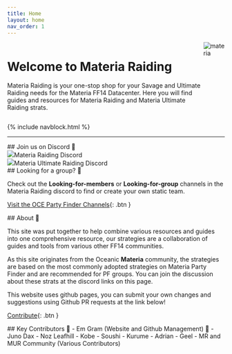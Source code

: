 ```yaml
---
title: Home
layout: home
nav_order: 1
---
```


<div style="display: flex; gap: 0.5em">
    <div>
        <h1 id="homepage_title">Welcome to Materia Raiding</h1>
        <p>Materia Raiding is your one-stop shop for your Savage and Ultimate Raiding needs for the Materia FF14 Datacenter. Here you will find guides and resources for Materia Raiding and Materia Ultimate Raiding strats.</p>
    </div>
    <img src="{{ site.baseurl }}/assets/images/icons/materia.webp" alt="materia" style="object-fit: contain;">
</div>

{% include navblock.html %}

---

<div class="homepagesections" markdown="1">
<div class="section" markdown="1">
## Join us on Discord 💬

<div class="discordlinks">
    <div class="navlinkdiscord" onclick="window.open('https://discord.gg/EySn5dRj65')"><img class="discordlogo" src='{{ site.baseurl }}/assets/images/icons/discord-mark-white.svg'/>Materia Raiding Discord</div>
    <div class="navlinkdiscord" onclick="window.open('https://discord.gg/mur')"><img class="discordlogo" src='{{ site.baseurl }}/assets/images/icons/discord-mark-white.svg'/>Materia Ultimate Raiding Discord</div>
</div>
</div>

<div class="section justify" markdown="1">
## Looking for a group? 🚩

Check out the **Looking-for-members** or **Looking-for-group** channels in the Materia Raiding discord to find or create your own static team.

[Visit the OCE Party Finder Channels](https://discord.gg/EySn5dRj65){: .btn }
</div>

<div class="section justify" markdown="1">
## About 📜

This site was put together to help combine various resources and guides into one comprehensive resource, our strategies are a collaboration of guides and tools from various other FF14 communities.

As this site originates from the Oceanic **Materia** community, the strategies are based on the most commonly adopted strategies on Materia Party Finder and are recommended for PF groups. You can join the discussion about these strats at the discord links on this page.

This website uses github pages, you can submit your own changes and suggestions using Github PR requests at the link below!

[Contribute](/about){: .btn }
</div>

<div class="section" markdown="1">
## Key Contributors 📝
- Em Gram (Website and Github Management) 🦆
- Juno Dax
- Noz Leafhill
- Kobe
- Soushi
- Kurume
- Adrian
- Geel
- MR and MUR Community (Various Contributors)
</div>

</div>